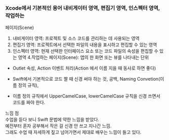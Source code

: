 ### Xcode에서 기본적인 용어 내비게이터 영역, 편집기 영역, 인스펙터 영역, 작업하는
페이지(Scene)

1. 내비게이터 영역:  프로젝트 및 소스 코드를 관리하는 데 사용되는 영역
2. 편집기 영역: 프로젝트에서 선택한 파일의 내용을 표시하고 편집할 수 있는 영역
3. 인스펙터 영역: 현재 선택한 인터페이스 요소 또는 코드 파일의 속성을 편집할 수 있는 영역
4.작업하는 페이지(Scene): 앱의 한 화면 또는 뷰를 나타내는 단위

- Outlet 속성, Action 이벤트 처리(Action 에서 이름 지을 때 동사로 하면 좋다)

- Swift에서 기본적으로 코드 짤 때 신경 써야 하는 것, 공백, Naming Convetion(이름 정의 규칙), 
- 이름 정의 규칙에서 UpperCamelCase, lowerCamelCase 규칙을 신경 쓰면서 코드를 짜야 한다.

느낌 점<br>
수업을 듣다 보니 Swift 문법에 약한 느낌을 받았다.<br> 
예전부터 혼자 공부해서 작은 걸 신경 안 쓰고 지나간 느낌.<br> 
그래도 수업 때 자세하게 짚고 넘어가면서 제대로 배우는 느낌이 들고 있다.

